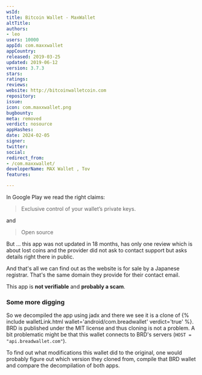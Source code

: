 ```yaml
---
wsId: 
title: Bitcoin Wallet - MaxWallet
altTitle: 
authors:
- leo
users: 10000
appId: com.maxxwallet
appCountry: 
released: 2019-03-25
updated: 2019-06-12
version: 3.7.3
stars: 
ratings: 
reviews: 
website: http://bitcoinwalletcoin.com
repository: 
issue: 
icon: com.maxxwallet.png
bugbounty: 
meta: removed
verdict: nosource
appHashes: 
date: 2024-02-05
signer: 
twitter: 
social: 
redirect_from:
- /com.maxxwallet/
developerName: MAX Wallet , Tov
features: 

---
```


In Google Play we read the right claims:

> Exclusive control of your wallet’s private keys.

and

> Open source

But ... this app was not updated in 18 months, has only one review which is
about lost coins and the provider did not ask to contact support but asks
details right there in public.

And that's all we can find out as the website is for sale by a Japanese
registrar. That's the same domain they provide for their contact email.

This app is **not verifiable** and **probably a scam**.

### Some more digging

So we decompiled the app using jadx and there we see it is a clone of
{% include walletLink.html wallet='android/com.breadwallet' verdict='true' %}. BRD is published under the MIT license and thus
cloning is not a problem. A bit problematic might be that this wallet connects
to BRD's servers (`HOST = "api.breadwallet.com"`).

To find out what modifications this wallet did to the original, one would
probably figure out which version they cloned from, compile that BRD wallet and
compare the decompilation of both apps.
